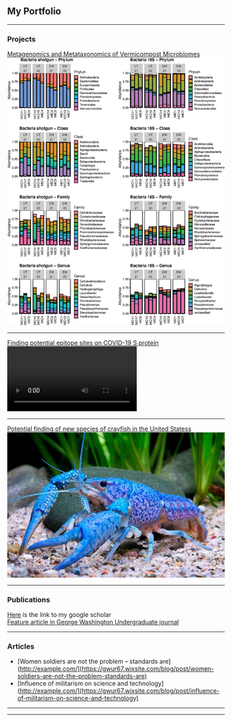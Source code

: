 ## My Portfolio

---

### Projects 

[Metagenomics and Metataxonomics of Vermicompost Microbiomes](/vermicompost)
<img src="images/relativeAbundance-bacteria.jpeg"/>

---
[Finding potential epitope sites on COVID-19 S protein](/covid-19)
<video src="https://user-images.githubusercontent.com/56312676/206598179-2b8f7631-bdcf-4c5e-99d8-5e8c8ad2cfb8.mov" controls="controls" style="max-width: 730px;">
</video>

---
[Potential finding of new species of crayfish in the United Statess](/crayfish)
<img src="images/crayfish.jpeg"/>

---

### Publications

[Here](https://scholar.google.com/citations?user=y-sIIrAAAAAJ&hl=en) is the link to my google scholar <br>
[Feature article in George Washington Undergraduate journal](https://issuu.com/gwur/docs/gwur-vol4)

---

### Articles 

- [Women soldiers are not the problem – standards are](http://example.com/](https://gwur67.wixsite.com/blog/post/women-soldiers-are-not-the-problem-standards-are)
- [Influence of militarism on science and technology](http://example.com/](https://gwur67.wixsite.com/blog/post/influence-of-militarism-on-science-and-technology)

---

<!--- (/pdf/sample_presentation.pdf) -->


---
<!-- <p style="font-size:11px">Page template forked from <a href="https://github.com/evanca/quick-portfolio">evanca</a></p> -->
<!-- Remove above link if you don't want to attibute -->
